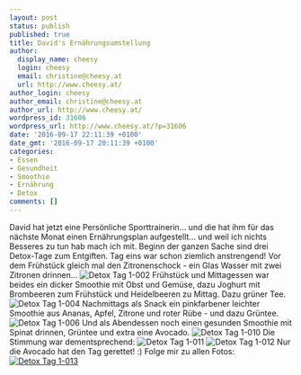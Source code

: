 ```yaml
---
layout: post
status: publish
published: true
title: David's Ernährungsumstellung
author:
  display_name: cheesy
  login: cheesy
  email: christine@cheesy.at
  url: http://www.cheesy.at/
author_login: cheesy
author_email: christine@cheesy.at
author_url: http://www.cheesy.at/
wordpress_id: 31606
wordpress_url: http://www.cheesy.at/?p=31606
date: '2016-09-17 22:11:39 +0100'
date_gmt: '2016-09-17 20:11:39 +0100'
categories:
- Essen
- Gesundheit
- Smoothie
- Ernährung
- Detox
comments: []
---
```

David hat jetzt eine Persönliche Sporttrainerin... und die hat ihm für das nächste Monat einen Ernährungsplan aufgestellt... und weil ich nichts Besseres zu tun hab mach ich mit. Beginn der ganzen Sache sind drei Detox-Tage zum Entgiften. Tag eins war schon ziemlich anstrengend!
Vor dem Frühstück gleich mal den Zitronenschock - ein Glas Wasser mit zwei Zitronen drinnen...
![Detox Tag 1-002](http://www.cheesy.at/wp-content/uploads/Detox-Tag-1-002.jpg)
Frühstück und Mittagessen war beides ein dicker Smoothie mit Obst und Gemüse, dazu Joghurt mit Brombeeren zum Frühstück und Heidelbeeren zu Mittag. Dazu grüner Tee.
![Detox Tag 1-004](http://www.cheesy.at/wp-content/uploads/Detox-Tag-1-004.jpg)
Nachmittags als Snack ein pinkfarbener leichter Smoothie aus Ananas, Apfel, Zitrone und roter Rübe - und dazu Grüntee.
![Detox Tag 1-006](http://www.cheesy.at/wp-content/uploads/Detox-Tag-1-006.jpg)
Und als Abendessen noch einen gesunden Smoothie mit Spinat drinnen, Grüntee und extra eine Avocado.
![Detox Tag 1-010](http://www.cheesy.at/wp-content/uploads/Detox-Tag-1-010.jpg)
Die Stimmung war dementsprechend:
![Detox Tag 1-011](http://www.cheesy.at/wp-content/uploads/Detox-Tag-1-011.jpg)
![Detox Tag 1-012](http://www.cheesy.at/wp-content/uploads/Detox-Tag-1-012.jpg)
Nur die Avocado hat den Tag gerettet! :)
Folge mir zu allen Fotos:
[![Detox Tag 1-013](http://www.cheesy.at/wp-content/uploads/Detox-Tag-1-013.jpg)](http://www.cheesy.at/fotos/sonstiges/ernahrungsumstellung/detox-tag-1/)
